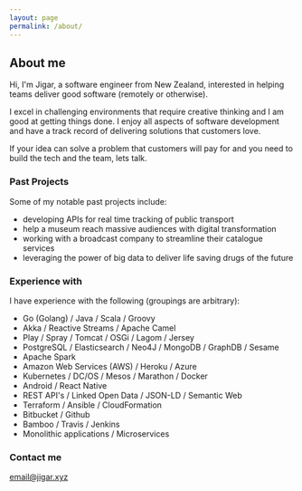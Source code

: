 ```yaml
---
layout: page
permalink: /about/
---
```


## About me

Hi, I'm Jigar, a software engineer from New Zealand, interested in helping teams deliver good software (remotely or otherwise).

I excel in challenging environments that require creative thinking and I am good at getting things done. I enjoy all 
aspects of software development and have a track record of delivering solutions that customers love.  

If your idea can solve a problem that customers will pay for and you need to build the tech and the team, lets talk.

### Past Projects

Some of my notable past projects include:
- developing APIs for real time tracking of public transport
- help a museum reach massive audiences with digital transformation
- working with a broadcast company to streamline their catalogue services
- leveraging the power of big data to deliver life saving drugs of the future

### Experience with

I have experience with the following (groupings are arbitrary):

- Go (Golang) / Java / Scala / Groovy
- Akka / Reactive Streams / Apache Camel
- Play / Spray / Tomcat / OSGi / Lagom / Jersey
- PostgreSQL / Elasticsearch / Neo4J / MongoDB / GraphDB / Sesame
- Apache Spark
- Amazon Web Services (AWS) / Heroku / Azure
- Kubernetes / DC/OS / Mesos / Marathon / Docker
- Android / React Native
- REST API's / Linked Open Data / JSON-LD / Semantic Web
- Terraform / Ansible / CloudFormation
- Bitbucket / Github
- Bamboo / Travis / Jenkins
- Monolithic applications / Microservices 

### Contact me

[email@jigar.xyz](mailto:email@jigar.xyz)
